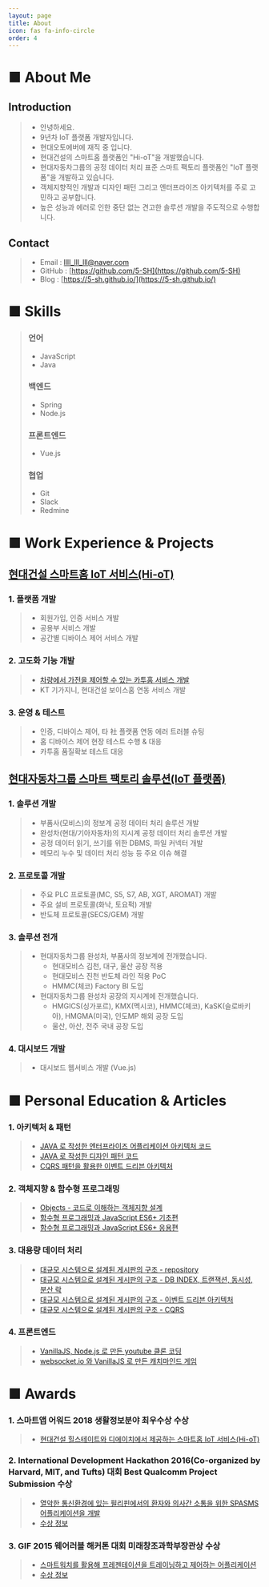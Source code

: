 ```yaml
---
layout: page
title: About
icon: fas fa-info-circle
order: 4
---
```


# ■ About Me
## Introduction
>   - 안녕하세요.
>   - 9년차 IoT 플랫폼 개발자입니다.
>   - 현대오토에버에 재직 중 입니다.
>   - 현대건설의 스마트홈 플랫폼인 "Hi-oT"을 개발했습니다.
>   - 현대자동차그룹의 공정 데이터 처리 표준 스마트 팩토리 플랫폼인 "IoT 플랫폼"을 개발하고 있습니다.
>   - 객체지향적인 개발과 디자인 패턴 그리고 엔터프라이즈 아키텍처를 주로 고민하고 공부합니다.
>   - 높은 성능과 에러로 인한 중단 없는 견고한 솔루션 개발을 주도적으로 수행합니다.

## Contact 
>   - Email :  llll_lll_lll@naver.com
>   - GitHub : [https://github.com/5-SH](https://github.com/5-SH)
>   - Blog : [https://5-sh.github.io/](https://5-sh.github.io/)   

# ■ Skills
> ### 언어
>   - JavaScript
>   - Java
> 
> ### 백엔드
>   - Spring
>   - Node.js
> 
> ### 프론트엔드
>   - Vue.js
> 
> ### 협업
>   - Git
>   - Slack
>   - Redmine

# ■ Work Experience & Projects
## [현대건설 스마트홈 IoT 서비스(Hi-oT)](https://www.hyundai.co.kr/story/CONT0000000000001088)
### 1. 플랫폼 개발
>  - 회원가입, 인증 서비스 개발
>  - 공용부 서비스 개발
>  - 공간별 디바이스 제어 서비스 개발

### 2. 고도화 기능 개발
>  - [차량에서 가전을 제어할 수 있는 카투홈 서비스 개발](https://www.hdec.kr/kr/company/press_view.aspx?CompanyPressSeq=81)
>  - KT 기가지니, 현대건설 보이스홈 연동 서비스 개발

### 3. 운영 & 테스트
>  - 인증, 디바이스 제어, 타 社 플랫폼 연동 에러 트러블 슈팅
>  - 홈 디바이스 제어 현장 테스트 수행 & 대응
>  - 카투홈 품질확보 테스트 대응

## [현대자동차그룹 스마트 팩토리 솔루션(IoT 플랫폼)](https://www.hyundai-autoever.com/kor/business-area/digital-transformation/smart-factory/contents.do?cntnSeq=352)
### 1. 솔루션 개발
>  - 부품사(모비스)의 정보계 공정 데이터 처리 솔루션 개발
>  - 완성차(현대/기아자동차)의 지시계 공정 데이터 처리 솔루션 개발
>  - 공정 데이터 읽기, 쓰기를 위한 DBMS, 파일 커넥터 개발
>  - 메모리 누수 및 데이터 처리 성능 등 주요 이슈 해결

### 2. 프로토콜 개발
>  - 주요 PLC 프로토콜(MC, S5, S7, AB, XGT, AROMAT) 개발
>  - 주요 설비 프로토콜(화낙, 토요퍽) 개발
>  - 반도체 프로토콜(SECS/GEM) 개발

### 3. 솔루션 전개
>  - 현대자동차그룹 완성차, 부품사의 정보계에 전개했습니다.
>      - 현대모비스 김천, 대구, 울산 공장 적용
>      - 현대모비스 진천 반도체 라인 적용 PoC
>      - HMMC(체코) Factory BI 도입
>  - 현대자동차그룹 완성차 공장의 지시계에 전개했습니다.
>      - HMGICS(싱가포르), KMX(멕시코), HMMC(체코), KaSK(슬로바키아), HMGMA(미국), 인도MP 해외 공장 도입
>      - 울산, 아산, 전주 국내 공장 도입

### 4. 대시보드 개발
>  - 대시보드 웹서비스 개발 (Vue.js)

# ■ Personal Education & Articles
### 1. 아키텍처 & 패턴
>   - [JAVA 로 작성한 엔터프라이즈 어플리케이션 아키텍처 코드](https://github.com/5-SH/Enterprise_Application_Architecture)
>   - [JAVA 로 작성한 디자인 패턴 코드](https://github.com/5-SH/design_pattern_java)
>   - [CQRS 패턴을 활용한 이벤트 드리븐 아키텍처](https://github.com/5-SH/java_cqrs)
 
### 2. 객체지향 & 함수형 프로그래밍
>   - [Objects - 코드로 이해하는 객체지향 설계](https://github.com/5-SH/Objects)
>   - [함수형 프로그래밍과 JavaScript ES6+ 기초편](https://github.com/5-SH/Objects)
>   - [함수형 프로그래밍과 JavaScript ES6+ 응용편](https://github.com/5-SH/functional_promgramming_application)
 
### 3. 대용량 데이터 처리
>   - [대규모 시스템으로 설계된 게시판의 구조 - repository](https://github.com/5-SH/high-traffic-board)
>   - [대규모 시스템으로 설계된 게시판의 구조 - DB INDEX, 트랜잭션, 동시성, 분산 락](https://5-sh.github.io/traffic/2025/03/27/traffic-board-architecture-1.html)
>   - [대규모 시스템으로 설계된 게시판의 구조 - 이벤트 드리븐 아키텍처](https://5-sh.github.io/traffic/2025/03/27/traffic-board-architecture-2.html)
>   - [대규모 시스템으로 설계된 게시판의 구조 - CQRS](https://5-sh.github.io/traffic/2025/03/31/traffic-board-architecture-3.html)

### 4. 프론트엔드
>   - [VanillaJS, Node.js 로 만든 youtube 클론 코딩](https://github.com/5-SH/wetube)
>   - [websocket.io 와 VanillaJS 로 만든 캐치마인드 게임](https://github.com/5-SH/guess-mine)

# ■ Awards
### 1. 스마트앱 어워드 2018 생활정보분야 최우수상 수상
> - [현대건설 힐스테이트와 디에이치에서 제공하는 스마트홈 IoT 서비스(Hi-oT)](http://www.i-award.or.kr/smart/prize/2018/Awarded02.aspx)

### 2. International Development Hackathon 2016(Co-organized by Harvard, MIT, and Tufts) 대회 Best Qualcomm Project Submission 수상
> - [열악한 통신환경에 있는 필리핀에서의 환자와 의사간 소통을 위한 SPASMS 어플리케이션을 개발](https://devpost.com/software/idhack2016-9nb7rk)
> - [수상 정보](https://his.pusan.ac.kr/bbs/cse/2609/569240/artclView.do)

### 3. GIF 2015 웨어러블 해커톤 대회 미래창조과학부장관상 수상   
> - [스마트워치를 활용해 프레젠테이션을 트레이닝하고 제어하는 어플리케이션](https://github.com/5-SH/PREZENTAINER)
> - [수상 정보](https://his.pusan.ac.kr/bbs/cse/2609/569232/artclView.do)

